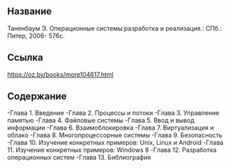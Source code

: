 ## Название

Таненбаум Э. Операционные системы:разработка и реализация.: СПб.: Питер, 2006- 576с.

## Ссылка
https://oz.by/books/more104617.html

## Содержание
-Глава 1. Введение 
-Глава 2. Процессы и потоки
-Глава 3. Управление памятью
-Глава 4. Файловые системы
-Глава 5. Ввод и вывод информации
-Глава 6. Взаимоблокировка
-Глава 7. Виртуализация и облако
-Глава 8. Многопроцессорные системы
-Глава 9. Безопасность
-Глава 10. Изучение конкретных примеров: Unix, Linux и Android
-Глава 11. Изучение конкретных примеров: Windows 8
-Глава 12. Разработка операционных систем
-Глава 13. Библиография
